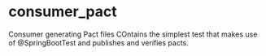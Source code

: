 # consumer_pact
Consumer generating Pact files
COntains the simplest test that makes use of @SpringBootTest and publishes and verifies pacts.
